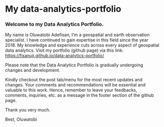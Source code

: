 # My data-analytics-portfolio
### Welcome to my Data Analytics Portfolio.

My name is Oluwatobi Adefisan, I'm a geospatial and earth observation specialist.
I have continued to gain expertise in this field since the year 2018. 
My knowledge and experience cuts across every aspect of geospatial data analytics.
Visit my portfolio (github page) via this link: https://fisanuji.github.io/data-analytics-portfolio/

Please note that the Data Analytics Portfolio is gradually undergoing changes and development. 

Kindly checkout the post tab/menu for the most recent updates and changes. 
Your comments and recommendations will be essential and valuable to this work. 
Hence, remember to leave your feedbacks, comments, inquiries, etc. as a message in the footer section of the github page. 

Thank you very much. 

Best,
Oluwatobi


